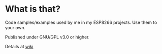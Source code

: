 
What is that?
====

Code samples/examples used by me in my ESP8266 projects. Use them to your own.

Published under GNU/GPL v3.0 or higher.


Details at [wiki](https://github.com/isidorogv/esp8266-test/wiki)
